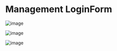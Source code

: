 # Management LoginForm

![image](https://user-images.githubusercontent.com/90336445/171915898-ebedd20e-d65a-4547-8d99-2a92fc44597b.png)

![image](https://user-images.githubusercontent.com/90336445/171915945-14c040a9-076a-4287-9556-9a32065c5690.png)

![image](https://user-images.githubusercontent.com/90336445/171916033-a502ef48-ef95-4f42-8fda-a3cf2d10e154.png)

